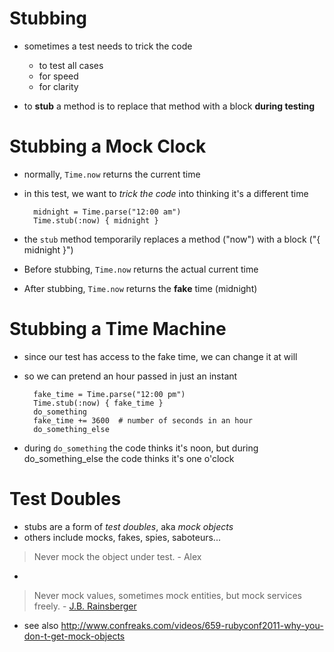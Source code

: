 # Stubbing

* sometimes a test needs to trick the code
  * to test all cases
  * for speed
  * for clarity

* to **stub** a method is to replace that method with a block **during testing**

# Stubbing a Mock Clock

* normally, `Time.now` returns the current time
* in this test, we want to *trick the code* into thinking it's a different time

        midnight = Time.parse("12:00 am")
        Time.stub(:now) { midnight }

* the `stub` method temporarily replaces a method ("now") with a block ("{ midnight }")
* Before stubbing, `Time.now` returns the actual current time        
* After stubbing, `Time.now` returns the **fake** time (midnight)

# Stubbing a Time Machine

* since our test has access to the fake time, we can change it at will
* so we can pretend an hour passed in just an instant

        fake_time = Time.parse("12:00 pm")
        Time.stub(:now) { fake_time }
        do_something
        fake_time += 3600  # number of seconds in an hour
        do_something_else

* during `do_something` the code thinks it's noon, but during do_something_else the code thinks it's one o'clock

# Test Doubles

* stubs are a form of *test doubles*, aka *mock objects*
* others include mocks, fakes, spies, saboteurs...

> Never mock the object under test. - Alex

*

> Never mock values, sometimes mock entities, but mock services freely. - [J.B. Rainsberger](http://legacy.thecodewhisperer.com/post/1121713303/when-is-it-safe-to-introduce-test-doubles)

* see also <http://www.confreaks.com/videos/659-rubyconf2011-why-you-don-t-get-mock-objects>


